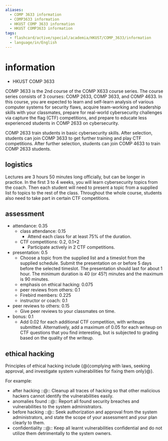 ```yaml
---
aliases:
  - COMP 3633 information
  - COMP3633 information
  - HKUST COMP 3633 information
  - HKUST COMP3633 information
tags:
  - flashcard/active/special/academia/HKUST/COMP_3633/information
  - language/in/English
---
```


# information

- HKUST COMP 3633

COMP 3633 is the 2nd course of the COMP X633 course series. The course series consists of 3 courses: COMP 2633, COMP 3633, and COMP 4633. In this course, you are expected to learn and self-learn analysis of various computer systems for security flaws, acquire team-working and leadership skills with your classmates, prepare for real-world cybersecurity challenges via capture the flag (CTF) competitions, and prepare to educate less experienced students in COMP 2633 on cybersecurity.

COMP 2633 train students in basic cybersecurity skills. After selection, students can join COMP 3633 to get further training and play CTF competitions. After further selection, students can join COMP 4633 to train COMP 2633 students.

## logistics

Lectures are 3 hours 50 minutes long officially, but can be longer in practice. In the first 3 to 4 weeks, you will learn cybersecurity topics from the coach. Then each student will need to present a topic from a supplied list fo topics to the rest of the class. Throughout the whole course, students also need to take part in certain CTF competitions.

## assessment

- attendance: 0.35
  - class attendance: 0.15
    - Attend each class for at least 75% of the duration.
  - CTF competitions: 0.2, 0.1×2
    - Participate actively in 2 CTF competitions.
- presentation: 0.5
  - Choose a topic from the supplied list and a timeslot from the supplied schedule. Submit the presentation on or before 5 days before the selected timeslot. The presentation should last for about 1 hour. The minimum duration is 40 (or 45?) minutes and the maximum is 90 minutes.
  - emphasis on ethical hacking: 0.075
  - peer reviews from others: 0.1
  - Firebird members: 0.225
  - instructor or coach: 0.1
- peer reviews to others: 0.15
  - Give peer reviews to your classmates on time.
- bonus: 0.1
  - Add 0.02 for each additional CTF competition, with writeups submitted. Alternatively, add a maximum of 0.05 for each writeup on CTF questions that you find interesting, but is subjected to grading based on the quality of the writeup.

## ethical hacking

Principles of ethical hacking include {@{complying with laws, seeking approval, and investigate system vulnerabilities for fixing them only}@}. <!--SR:!2025-09-02,266,290-->

For example:

- after hacking ::@:: Cleanup all traces of hacking so that other malicious hackers cannot identify the vulnerabilities easily. <!--SR:!2025-05-08,186,310!2025-07-17,246,330-->
- anomalies found ::@:: Report all found security breaches and vulnerabilities to the system administrators. <!--SR:!2025-06-08,215,330!2025-05-06,185,310-->
- before hacking ::@:: Seek authorization and approval from the system administrators, and state the scope of your assessment and your plan clearly to them. <!--SR:!2025-05-27,204,330!2025-07-23,251,330-->
- confidentiality ::@:: Keep all learnt vulnerabilities confidential and do not utilize them detrimentally to the system owners. <!--SR:!2025-06-09,195,310!2025-10-13,312,330-->

